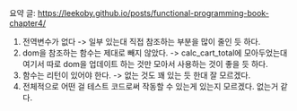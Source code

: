 요약 글: https://leekoby.github.io/posts/functional-programming-book-chapter4/

1. 전역변수가 없다 -> 일부 있는대 직접 참조하는 부분을 많이 줄인 듯 하다.
2. dom을 참조하는 함수는 제대로 빼지 않았다. -> calc_cart_total에 모아두었는대 여기서 따로 dom을 업데이트 하는 것만 모아서 사용하는 것이 좋을 듯 하다.
3. 함수는 리턴이 있어야 한다. -> 없는 것도 꽤 있는 듯 한대 잘 모르겠다.
4. 전체적으로 어떤 걸 테스트 코드로써 작동할 수 있는게 있는지 모르겠다. 없는거 같다.
